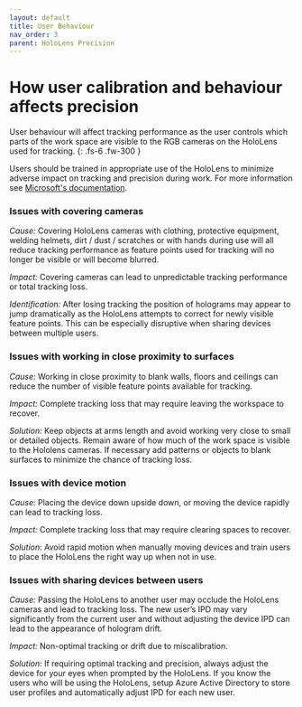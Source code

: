 ```yaml
---
layout: default
title: User Behaviour
nav_order: 3
parent: HoloLens Precision
---
```


# How user calibration and behaviour affects precision

User behaviour will affect tracking performance as the user controls which parts of the work space are visible to the RGB cameras on the HoloLens used for tracking.
{: .fs-6 .fw-300 }

Users should be trained in appropriate use of the HoloLens to minimize adverse impact on tracking and precision during work. For more information see [Microsoft's documentation](https://docs.microsoft.com/en-us/hololens/hololens-spaces).

### Issues with covering cameras

_Cause:_ Covering HoloLens cameras with clothing, protective equipment, welding helmets, dirt / dust / scratches or with hands during use will all reduce tracking performance as feature points used for tracking will no longer be visible or will become blurred.

_Impact:_ Covering cameras can lead to unpredictable tracking performance or total tracking loss.

_Identification:_ After losing tracking the position of holograms may appear to jump dramatically as the HoloLens attempts to correct for newly visible feature points. This can be especially disruptive when sharing devices between multiple users.

### Issues with working in close proximity to surfaces

_Cause:_ Working in close proximity to blank walls, floors and ceilings can reduce the number of visible feature points available for tracking.

_Impact:_ Complete tracking loss that may require leaving the workspace to recover.

_Solution:_ Keep objects at arms length and avoid working very close to small or detailed objects. Remain aware of how much of the work space is visible to the Hololens cameras. If necessary add patterns or objects to blank surfaces to minimize the chance of tracking loss.

### Issues with device motion

_Cause:_ Placing the device down upside down, or moving the device rapidly can lead to tracking loss.

_Impact:_ Complete tracking loss that may require clearing spaces to recover.

_Solution:_ Avoid rapid motion when manually moving devices and train users to place the HoloLens the right way up when not in use.

### Issues with sharing devices between users

_Cause:_ Passing the HoloLens to another user may occlude the HoloLens cameras and lead to tracking loss. The new user’s IPD may vary significantly from the current user and without adjusting the device IPD can lead to the appearance of hologram drift.

_Impact:_ Non-optimal tracking or drift due to miscalibration.

_Solution:_ If requiring optimal tracking and precision, always adjust the device for your eyes when prompted by the HoloLens. If you know the users who will be using the HoloLens, setup Azure Active Directory to store user profiles and automatically adjust IPD for each new user.
